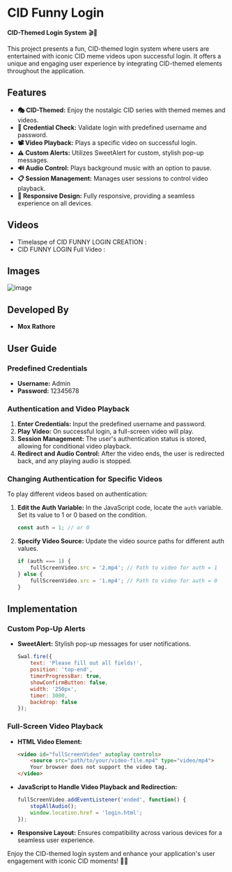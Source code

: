 # CID Funny Login

**CID-Themed Login System** 🎬🔐

This project presents a fun, CID-themed login system where users are entertained with iconic CID meme videos upon successful login. It offers a unique and engaging user experience by integrating CID-themed elements throughout the application.

## Features

- **🎭 CID-Themed:** Enjoy the nostalgic CID series with themed memes and videos.
- **🔐 Credential Check:** Validate login with predefined username and password.
- **📽️ Video Playback:** Plays a specific video on successful login.
- **⚠️ Custom Alerts:** Utilizes SweetAlert for custom, stylish pop-up messages.
- **🔊 Audio Control:** Plays background music with an option to pause.
- **📋 Session Management:** Manages user sessions to control video playback.
- **📱 Responsive Design:** Fully responsive, providing a seamless experience on all devices.
## Videos 
- Timelaspe of CID FUNNY LOGIN CREATION : 
- CID FUNNY LOGIN Full Video : 
## Images
![image](/https:cdn.moxrathore.com/CID/FUNNY%20CID%20LOGIN.png)

## Developed By 
- **Mox Rathore**

## User Guide

### Predefined Credentials

- **Username:** Admin
- **Password:** 12345678

### Authentication and Video Playback

1. **Enter Credentials:** Input the predefined username and password.
2. **Play Video:** On successful login, a full-screen video will play.
3. **Session Management:** The user's authentication status is stored, allowing for conditional video playback.
4. **Redirect and Audio Control:** After the video ends, the user is redirected back, and any playing audio is stopped.

### Changing Authentication for Specific Videos

To play different videos based on authentication:

1. **Edit the Auth Variable:**
   In the JavaScript code, locate the `auth` variable. Set its value to 1 or 0 based on the condition.
   ```javascript
   const auth = 1; // or 0
   ```
2. **Specify Video Source:**
   Update the video source paths for different auth values.
   ```javascript
   if (auth === 1) {
       fullScreenVideo.src = '2.mp4'; // Path to video for auth = 1
   } else {
       fullScreenVideo.src = '1.mp4'; // Path to video for auth = 0
   }
   ```

## Implementation

### Custom Pop-Up Alerts

- **SweetAlert:** Stylish pop-up messages for user notifications.
  ```javascript
  Swal.fire({
      text: 'Please fill out all fields!',
      position: 'top-end',
      timerProgressBar: true,
      showConfirmButton: false,
      width: '250px',
      timer: 3000,
      backdrop: false
  });
  ```

### Full-Screen Video Playback

- **HTML Video Element:**
  ```html
  <video id="fullScreenVideo" autoplay controls>
      <source src="path/to/your/video-file.mp4" type="video/mp4">
      Your browser does not support the video tag.
  </video>
  ```
- **JavaScript to Handle Video Playback and Redirection:**
  ```javascript
  fullScreenVideo.addEventListener('ended', function() {
      stopAllAudio();
      window.location.href = 'login.html';
  });
  ```

- **Responsive Layout:**
  Ensures compatibility across various devices for a seamless user experience.

Enjoy the CID-themed login system and enhance your application's user engagement with iconic CID moments! 🎉🔐
